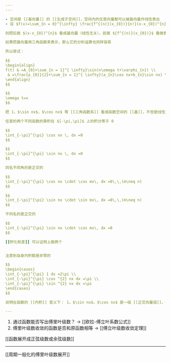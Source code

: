 ```yaml
---
---

- 空间是 [[基向量]] 的 [[生成子空间]]，空间内的任意向量都可以被基向量作线性表出
- 设 $f(x)=\sum_{n = 0}^{\infty} \frac{f^{(n)}(x_{0})}{n!}(x-x_{0})^{n}$

则把后面 $(x-x_{0})^{n}$ 看成基向量（线性无关），前面 ${f^{(n)}(x_{0})}$ 看做表出系数，那么如果函数能够泰勒展开，那么就能在这个无穷维空间中找到一个位置表示这个函数，它的 [[分析运算]] 都可以转化为幂函数的分析运算

如果把基向量用三角函数来表示，那么它的分析运算也同样容易

所以尝试：

$$
\begin{align}
f(t) & =A_{0}+\sum_{n = 1}^{ \infty}\sin(n\omega t+\varphi_{n}) \\
 & =\frac{a_{0}}{2}+\sum_{n = 1}^{ \infty}(a_{n}\cos nx+b_{n}\sin nx) \\
\end{align}
$$

$$
\omega t=x
$$

把 1，$\sin nx$，$\cos nx$ 等 [[三角函数系]] 看成函数空间的 [[基]]，不但是线性无关的，居然还是 [[正交]] 的！

任意的两个不同函数的乘积在 $[-\pi,\pi]$ 上的积分等于 0

$$
\int_{-\pi}^{\pi} \cos nx \, dx =0
$$

$$
\int_{-\pi}^{\pi} \sin nx \, dx =0
$$

同名不同角的是正交的

$$
\int_{-\pi}^{\pi} \cos nx \cdot \cos mx\, dx =0\,\,(m\neq n)
$$

$$
\int_{-\pi}^{\pi} \sin nx \cdot \sin mx\, dx =0\,\,(m\neq n)
$$

不同名的是正交的

$$
\int_{-\pi}^{\pi} \sin nx \cdot \cos mx\, dx =0
$$

[[积化和差]] 可以证明上面两个


注意到自身内积都是非零的

$$
\begin{cases}
\int_{-\pi}^{\pi} 1 dx =2\pi \\
\int_{-\pi}^{\pi} \cos ^{2} nx dx =\pi \\
\int_{-\pi}^{\pi} \sin ^{2} nx dx =\pi
\end{cases}
$$

说明在函数的 [[内积]] 意义下： 1，$\sin nx$，$\cos nx$ 是一组 [[正交向量组]]，也是一组 [[正交基]]

---
```


1. 通过函数能否写出傅里叶级数？ -> [[欧拉-傅立叶系数公式]]
2. 傅里叶级数收敛的函数是否和原函数相等 -> [[傅立叶级数收敛定理]]

[[函数展开成正弦级数或余弦级数]]

---

[[周期一般化的傅里叶级数展开]]
